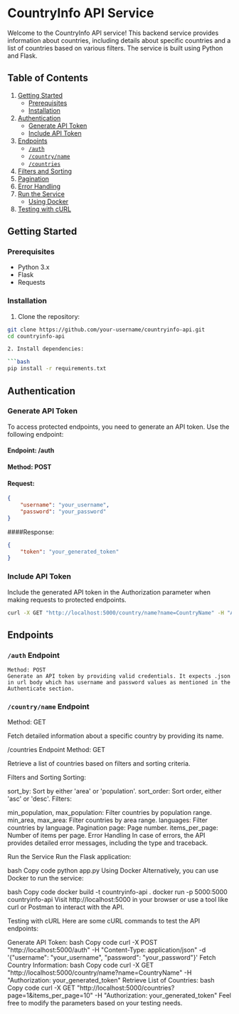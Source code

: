 # CountryInfo API Service

Welcome to the CountryInfo API service! This backend service provides information about countries, including details about specific countries and a list of countries based on various filters. The service is built using Python and Flask.

## Table of Contents

1. [Getting Started](#getting-started)
    - [Prerequisites](#prerequisites)
    - [Installation](#installation)
2. [Authentication](#authentication)
    - [Generate API Token](#generate-api-token)
    - [Include API Token](#include-api-token)
3. [Endpoints](#endpoints)
    - [`/auth`](#auth-endpoint)
    - [`/country/name`](#countryname-endpoint)
    - [`/countries`](#countries-endpoint)
4. [Filters and Sorting](#filters-and-sorting)
5. [Pagination](#pagination)
6. [Error Handling](#error-handling)
7. [Run the Service](#run-the-service)
    - [Using Docker](#using-docker)
8. [Testing with cURL](#testing-with-curl)


## Getting Started

### Prerequisites

- Python 3.x
- Flask
- Requests

### Installation

1. Clone the repository:

```bash
git clone https://github.com/your-username/countryinfo-api.git
cd countryinfo-api

2. Install dependencies:

```bash
pip install -r requirements.txt
```

## Authentication

### Generate API Token
To access protected endpoints, you need to generate an API token. Use the following endpoint:

#### Endpoint: /auth
#### Method: POST

#### Request:
```json
{
    "username": "your_username",
    "password": "your_password"
}
```

####Response:
```json
{
    "token": "your_generated_token"
}
```

### Include API Token
Include the generated API token in the Authorization parameter when making requests to protected endpoints.

```bash
curl -X GET "http://localhost:5000/country/name?name=CountryName" -H "Authorization: your_generated_token"
```

## Endpoints

### `/auth` Endpoint
    Method: POST
    Generate an API token by providing valid credentials. It expects .json in url body which has username and password values as mentioned in the Authenticate section.

### `/country/name` Endpoint
Method: GET

Fetch detailed information about a specific country by providing its name.

/countries Endpoint
Method: GET

Retrieve a list of countries based on filters and sorting criteria.

Filters and Sorting
Sorting:

sort_by: Sort by either 'area' or 'population'.
sort_order: Sort order, either 'asc' or 'desc'.
Filters:

min_population, max_population: Filter countries by population range.
min_area, max_area: Filter countries by area range.
languages: Filter countries by language.
Pagination
page: Page number.
items_per_page: Number of items per page.
Error Handling
In case of errors, the API provides detailed error messages, including the type and traceback.

Run the Service
Run the Flask application:

bash
Copy code
python app.py
Using Docker
Alternatively, you can use Docker to run the service:

bash
Copy code
docker build -t countryinfo-api .
docker run -p 5000:5000 countryinfo-api
Visit http://localhost:5000 in your browser or use a tool like curl or Postman to interact with the API.

Testing with cURL
Here are some cURL commands to test the API endpoints:

Generate API Token:
bash
Copy code
curl -X POST "http://localhost:5000/auth" -H "Content-Type: application/json" -d '{"username": "your_username", "password": "your_password"}'
Fetch Country Information:
bash
Copy code
curl -X GET "http://localhost:5000/country/name?name=CountryName" -H "Authorization: your_generated_token"
Retrieve List of Countries:
bash
Copy code
curl -X GET "http://localhost:5000/countries?page=1&items_per_page=10" -H "Authorization: your_generated_token"
Feel free to modify the parameters based on your testing needs.
